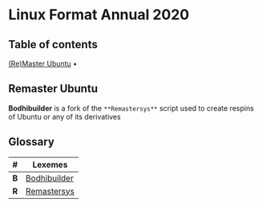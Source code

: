 # Linux Format Annual 2020

Table of contents
---
[(Re)Master Ubuntu](#remaster-ubuntu) &bull; 

## Remaster Ubuntu
**Bodhibuilder** is a fork of the `**Remastersys**` script used to create respins of Ubuntu or any of its derivatives

## Glossary

\#    | Lexemes
---   | ---
**B** | [Bodhibuilder](#remaster-ubuntu "Used to create respins of Ubuntu or its derivatives")
**R** | [Remastersys](#remaster-ubuntu "Popular script for transforming a customized Ubuntu installation into a bootable image")